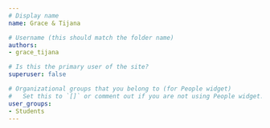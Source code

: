 ```yaml
---
# Display name
name: Grace & Tijana

# Username (this should match the folder name)
authors:
- grace_tijana

# Is this the primary user of the site?
superuser: false

# Organizational groups that you belong to (for People widget)
#   Set this to `[]` or comment out if you are not using People widget.
user_groups:
- Students
---
```


